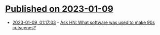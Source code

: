 # [Published on 2023-01-09](index.md)

* [2023-01-09, 01:17:03](https://news.ycombinator.com/item?id=34305515) - [Ask HN: What software was used to make 90s cutscenes?](https://news.ycombinator.com/item?id=34305515)
